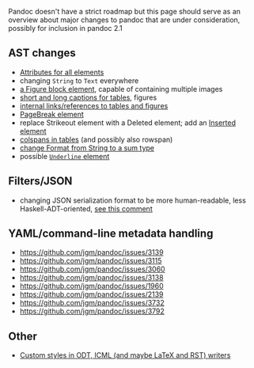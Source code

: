 Pandoc doesn't have a strict roadmap but this page should serve as an overview about major changes to pandoc that are under consideration, possibly for inclusion in pandoc 2.1

## AST changes

- [Attributes for all elements](https://github.com/jgm/pandoc/issues/684)
- changing `String` to `Text` everywhere
- [a Figure block element](https://github.com/jgm/pandoc/issues/3177), capable of containing multiple images 
- [short and long captions for tables](https://github.com/jgm/pandoc/issues/2978), figures
- [internal links/references to tables and figures](https://github.com/jgm/pandoc/issues/813)
- [PageBreak element](https://github.com/jgm/pandoc/issues/1934)
- replace Strikeout element with a Deleted element; add an [Inserted element](https://github.com/jgm/pandoc/issues/3035)
- [colspans in tables](https://github.com/jgm/pandoc/issues/1024) (and possibly also rowspan)
- [change Format from String to a sum type](https://github.com/jgm/pandoc/issues/547)
- possible [`Underline` element](https://github.com/jgm/pandoc/pull/2270)

## Filters/JSON

- changing JSON serialization format to be more human-readable, less Haskell-ADT-oriented, [see this comment](https://github.com/jgm/pandoc/issues/3211#issuecomment-258783108)

## YAML/command-line metadata handling

- https://github.com/jgm/pandoc/issues/3139
- https://github.com/jgm/pandoc/issues/3115
- https://github.com/jgm/pandoc/issues/3060
- https://github.com/jgm/pandoc/issues/3138
- https://github.com/jgm/pandoc/issues/1960
- https://github.com/jgm/pandoc/issues/2139
- https://github.com/jgm/pandoc/issues/3732
- https://github.com/jgm/pandoc/issues/3792

## Other

- [Custom styles in ODT, ICML (and maybe LaTeX and RST) writers](https://github.com/jgm/pandoc/issues/2106)